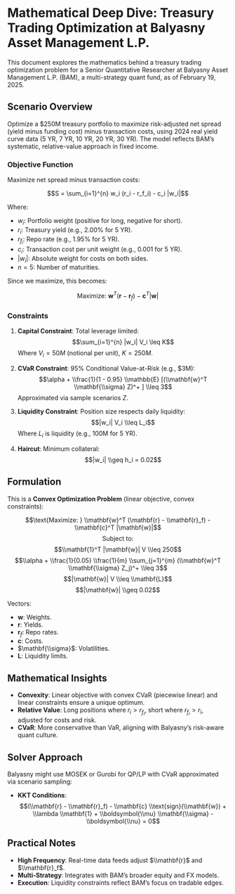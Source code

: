 # Mathematical Deep Dive: Treasury Trading Optimization at Balyasny Asset Management L.P.

This document explores the mathematics behind a treasury trading optimization problem for a Senior Quantitative Researcher at Balyasny Asset Management L.P. (BAM), a multi-strategy quant fund, as of February 19, 2025.

## Scenario Overview

Optimize a $250M treasury portfolio to maximize risk-adjusted net spread (yield minus funding cost) minus transaction costs, using 2024 real yield curve data (5 YR, 7 YR, 10 YR, 20 YR, 30 YR). The model reflects BAM’s systematic, relative-value approach in fixed income.

### Objective Function
Maximize net spread minus transaction costs:

$$S = \sum_{i=1}^{n} w_i (r_i - r_f_i) - c_i |w_i|$$

Where:
- $w_i$: Portfolio weight (positive for long, negative for short).
- $r_i$: Treasury yield (e.g., 2.00% for 5 YR).
- $r_f_i$: Repo rate (e.g., 1.95% for 5 YR).
- $c_i$: Transaction cost per unit weight (e.g., 0.001 for 5 YR).
- $|w_i|$: Absolute weight for costs on both sides.
- $n = 5$: Number of maturities.

Since we maximize, this becomes:

$$\text{Maximize: } \mathbf{w}^T (\mathbf{r} - \mathbf{r}_f) - \mathbf{c}^T |\mathbf{w}|$$

### Constraints
1. **Capital Constraint**: Total leverage limited:
   $$\sum_{i=1}^{n} |w_i| V_i \leq K$$
   Where $V_i = 50M$ (notional per unit), $K = 250M$.

2. **CVaR Constraint**: 95% Conditional Value-at-Risk (e.g., $3M):
   $$\alpha + \\frac{1}{1 - 0.95} \\mathbb{E} [(\\mathbf{w}^T \\mathbf{\\sigma} Z)^+ ] \\leq 3$$
   Approximated via sample scenarios $Z$.

3. **Liquidity Constraint**: Position size respects daily liquidity:
   $$|w_i| V_i \\leq L_i$$
   Where $L_i$ is liquidity (e.g., 100M for 5 YR).

4. **Haircut**: Minimum collateral:
   $$|w_i| \\geq h_i = 0.02$$

## Formulation
This is a **Convex Optimization Problem** (linear objective, convex constraints):

$$\text{Maximize: } \\mathbf{w}^T (\mathbf{r} - \\mathbf{r}_f) - \\mathbf{c}^T |\mathbf{w}|$$
$$\text{Subject to: }$$
$$\\mathbf{1}^T |\mathbf{w}| V \\leq 250$$
$$\\alpha + \\frac{1}{0.05} \\frac{1}{m} \\sum_{j=1}^{m} (\\mathbf{w}^T \\mathbf{\\sigma} Z_j)^+ \\leq 3$$
$$|\mathbf{w}| V \\leq \\mathbf{L}$$
$$|\mathbf{w}| \\geq 0.02$$

Vectors:
- $\mathbf{w}$: Weights.
- $\mathbf{r}$: Yields.
- $\mathbf{r}_f$: Repo rates.
- $\mathbf{c}$: Costs.
- $\mathbf{\\sigma}$: Volatilities.
- $\mathbf{L}$: Liquidity limits.

## Mathematical Insights
- **Convexity**: Linear objective with convex CVaR (piecewise linear) and linear constraints ensure a unique optimum.
- **Relative Value**: Long positions where $r_i > r_f_i$, short where $r_f_i > r_i$, adjusted for costs and risk.
- **CVaR**: More conservative than VaR, aligning with Balyasny’s risk-aware quant culture.

## Solver Approach
Balyasny might use MOSEK or Gurobi for QP/LP with CVaR approximated via scenario sampling:
- **KKT Conditions**:
  $$(\\mathbf{r} - \\mathbf{r}_f) - \\mathbf{c} \\text{sign}(\\mathbf{w}) + \\lambda \\mathbf{1} + \\boldsymbol{\\mu} \\mathbf{\\sigma} - \\boldsymbol{\\nu} = 0$$

## Practical Notes
- **High Frequency**: Real-time data feeds adjust $\\mathbf{r}$ and $\\mathbf{r}_f$.
- **Multi-Strategy**: Integrates with BAM’s broader equity and FX models.
- **Execution**: Liquidity constraints reflect BAM’s focus on tradable edges.
